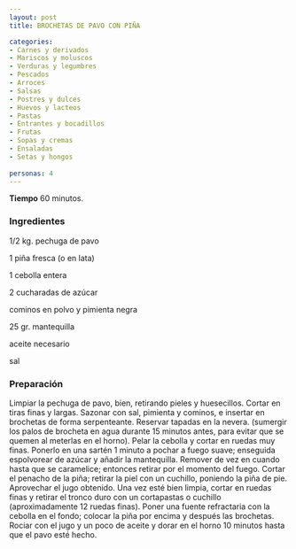 ```yaml
---
layout: post
title: BROCHETAS DE PAVO CON PIÑA

categories:
- Carnes y derivados
- Mariscos y moluscos
- Verduras y legumbres
- Pescados
- Arroces
- Salsas
- Postres y dulces
- Huevos y lacteos
- Pastas
- Entrantes y bocadillos
- Frutas
- Sopas y cremas
- Ensaladas
- Setas y hongos
 
personas: 4 
---
```

<b>Tiempo</b> 60 minutos.

<h3>Ingredientes</h3>
1/2 kg. pechuga de pavo

1 piña fresca (o en lata)

1 cebolla entera

2 cucharadas de azúcar

cominos en polvo y pimienta negra

25 gr. mantequilla

aceite necesario

sal

<h3>Preparación</h3>
Limpiar la pechuga de pavo, bien, retirando pieles y huesecillos. Cortar en tiras finas y largas. Sazonar con sal, pimienta y cominos, e insertar en brochetas de forma serpenteante. Reservar tapadas en la nevera. (sumergir los palos de brocheta en agua durante 15 minutos antes, para evitar que se quemen al meterlas en el horno). Pelar la cebolla y cortar en ruedas muy finas. Ponerlo en una sartén 1 minuto a pochar a fuego suave; enseguida espolvorear de azúcar y añadir la mantequilla. Remover de vez en cuando hasta que se caramelice; entonces retirar por el momento del fuego. Cortar el penacho de la piña; retirar la piel con un cuchillo, poniendo la piña de pie. Aprovechar el jugo obtenido. Una vez esté bien limpia, cortar en ruedas finas y retirar el tronco duro con un cortapastas o cuchillo (aproximadamente 12 ruedas finas). Poner una fuente refractaria con la cebolla en el fondo; colocar la piña por encima y después las brochetas. Rociar con el jugo y un poco de aceite y dorar en el horno 10 minutos hasta que el pavo esté hecho.

